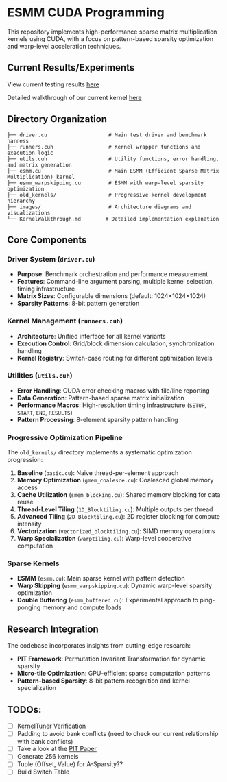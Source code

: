 # ESMM CUDA Programming
This repository implements high-performance sparse matrix multiplication kernels using CUDA, with a focus on pattern-based sparsity optimization and warp-level acceleration techniques.

## Current Results/Experiments
View current testing results [here](https://docs.google.com/spreadsheets/d/1l7kVnpowxioqy-BX4UVK34Vqc7DbwsiFNjKI8jKklxw/edit?usp=sharing)  

Detailed walkthrough of our current kernel [here](https://github.com/AveryClapp/MMMResearch/blob/main/KernelWalkthrough.md)


## Directory Organization

```
├── driver.cu                    # Main test driver and benchmark harness
├── runners.cuh                  # Kernel wrapper functions and execution logic
├── utils.cuh                    # Utility functions, error handling, and matrix generation
├── esmm.cu                      # Main ESMM (Efficient Sparse Matrix Multiplication) kernel
├── esmm_warpskipping.cu         # ESMM with warp-level sparsity optimization
├── old_kernels/                 # Progressive kernel development hierarchy
├── images/                      # Architecture diagrams and visualizations
└── KernelWalkthrough.md        # Detailed implementation explanation
```

## Core Components

### **Driver System** (`driver.cu`)
- **Purpose**: Benchmark orchestration and performance measurement
- **Features**: Command-line argument parsing, multiple kernel selection, timing infrastructure
- **Matrix Sizes**: Configurable dimensions (default: 1024×1024×1024)
- **Sparsity Patterns**: 8-bit pattern generation

### **Kernel Management** (`runners.cuh`)
- **Architecture**: Unified interface for all kernel variants
- **Execution Control**: Grid/block dimension calculation, synchronization handling
- **Kernel Registry**: Switch-case routing for different optimization levels

### **Utilities** (`utils.cuh`)
- **Error Handling**: CUDA error checking macros with file/line reporting
- **Data Generation**: Pattern-based sparse matrix initialization
- **Performance Macros**: High-resolution timing infrastructure (`SETUP`, `START`, `END`, `RESULTS`)
- **Pattern Processing**: 8-element sparsity pattern handling

### **Progressive Optimization Pipeline**
The `old_kernels/` directory implements a systematic optimization progression:

1. **Baseline** (`basic.cu`): Naive thread-per-element approach
2. **Memory Optimization** (`gmem_coalesce.cu`): Coalesced global memory access
3. **Cache Utilization** (`smem_blocking.cu`): Shared memory blocking for data reuse
4. **Thread-Level Tiling** (`1D_Blocktiling.cu`): Multiple outputs per thread
5. **Advanced Tiling** (`2D_Blocktiling.cu`): 2D register blocking for compute intensity
6. **Vectorization** (`vectorized_blocktiling.cu`): SIMD memory operations
7. **Warp Specialization** (`warptiling.cu`): Warp-level cooperative computation

### **Sparse Kernels**
- **ESMM** (`esmm.cu`): Main sparse kernel with pattern detection
- **Warp Skipping** (`esmm_warpskipping.cu`): Dynamic warp-level sparsity optimization
- **Double Buffering** (`esmm_buffered.cu`): Experimental approach to ping-ponging memory and compute loads

## Research Integration

The codebase incorporates insights from cutting-edge research:
- **PIT Framework**: Permutation Invariant Transformation for dynamic sparsity
- **Micro-tile Optimization**: GPU-efficient sparse computation patterns  
- **Pattern-based Sparsity**: 8-bit pattern recognition and kernel specialization


## TODOs: 
- [ ] [KernelTuner](https://github.com/KernelTuner/kernel_tuner) Verification
- [ ] Padding to avoid bank conflicts (need to check our current relationship with bank conflicts)
- [ ] Take a look at the [PIT Paper](https://arxiv.org/pdf/2301.10936)
- [ ] Generate 256 kernels
- [ ] Tuple (Offset, Value) for A-Sparsity??
- [ ] Build Switch Table
